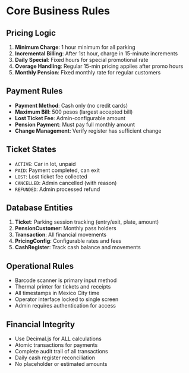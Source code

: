 # Core Business Rules

## Pricing Logic
1. **Minimum Charge**: 1 hour minimum for all parking
2. **Incremental Billing**: After 1st hour, charge in 15-minute increments
3. **Daily Special**: Fixed hours for special promotional rate
4. **Overage Handling**: Regular 15-min pricing applies after promo hours
5. **Monthly Pension**: Fixed monthly rate for regular customers

## Payment Rules
- **Payment Method**: Cash only (no credit cards)
- **Maximum Bill**: 500 pesos (largest accepted bill)
- **Lost Ticket Fee**: Admin-configurable amount
- **Pension Payment**: Must pay full monthly amount
- **Change Management**: Verify register has sufficient change

## Ticket States
- `ACTIVE`: Car in lot, unpaid
- `PAID`: Payment completed, can exit
- `LOST`: Lost ticket fee collected
- `CANCELLED`: Admin cancelled (with reason)
- `REFUNDED`: Admin processed refund

## Database Entities
1. **Ticket**: Parking session tracking (entry/exit, plate, amount)
2. **PensionCustomer**: Monthly pass holders
3. **Transaction**: All financial movements
4. **PricingConfig**: Configurable rates and fees
5. **CashRegister**: Track cash balance and movements

## Operational Rules
- Barcode scanner is primary input method
- Thermal printer for tickets and receipts
- All timestamps in Mexico City time
- Operator interface locked to single screen
- Admin requires authentication for access

## Financial Integrity
- Use Decimal.js for ALL calculations
- Atomic transactions for payments
- Complete audit trail of all transactions
- Daily cash register reconciliation
- No placeholder or estimated amounts